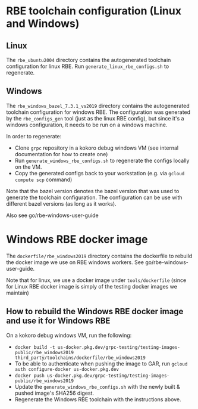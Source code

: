 # RBE toolchain configuration (Linux and Windows)

## Linux
The `rbe_ubuntu2004` directory contains the autogenerated toolchain configuration for linux RBE.
Run `generate_linux_rbe_configs.sh` to regenerate.

## Windows

The `rbe_windows_bazel_7.3.1_vs2019` directory contains the autogenerated toolchain configuration for windows RBE.
The configuration was generated by the `rbe_configs_gen` tool (just as the linux RBE config),
but since it's a windows configuration, it needs to be run on a windows machine.

In order to regenerate:
- Clone `grpc` repository in a kokoro debug windows VM (see internal documentation for how to create one)
- Run `generate_windows_rbe_configs.sh` to regenerate the configs locally on the VM.
- Copy the generated configs back to your workstation (e.g. via `gcloud compute scp` command)

Note that the bazel version denotes the bazel version that was used to generate the toolchain configuration. The configuration
can be use with different bazel versions (as long as it works).

Also see go/rbe-windows-user-guide

# Windows RBE docker image

The `dockerfile/rbe_windows2019` directory contains the dockerfile to rebuild the docker image we use on RBE windows workers. See go/rbe-windows-user-guide.

Note that for linux, we use a docker image under `tools/dockerfile` (since for Linux RBE docker image is simply of the testing docker images
we maintain)

## How to rebuild the Windows RBE docker image and use it for Windows RBE

On a kokoro debug windows VM, run the following:
- `docker build -t us-docker.pkg.dev/grpc-testing/testing-images-public/rbe_windows2019 third_party/toolchains/dockerfile/rbe_windows2019`
- To be able to authenticate when pushing the image to GAR, run `gcloud auth configure-docker us-docker.pkg.dev`
- `docker push us-docker.pkg.dev/grpc-testing/testing-images-public/rbe_windows2019`
- Update the `generate_windows_rbe_configs.sh` with the newly built & pushed image's SHA256 digest.
- Regenerate the Windows RBE toolchain with the instructions above.
